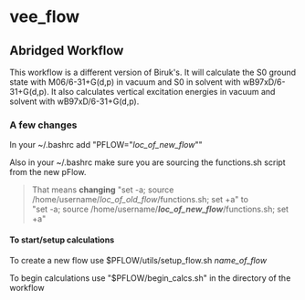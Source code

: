 # vee_flow
## Abridged Workflow 
This workflow is a different version of Biruk's. It will calculate the S0 ground state with M06/6-31+G(d,p) in vacuum and S0 in solvent with wB97xD/6-31+G(d,p). It also calculates vertical excitation energies in vacuum and solvent with wB97xD/6-31+G(d,p). 

### A few changes 
In your ~/.bashrc add "PFLOW="_loc_of_new_flow_""

Also in your ~/.bashrc make sure you are sourcing the functions.sh script from the new pFlow. 
>That means **changing** "set -a; source /home/username/_loc_of_old_flow_/functions.sh; set +a" to  
>"set -a; source /home/username/**_loc_of_new_flow_**/functions.sh; set +a"

#### To start/setup calculations 
To create a new flow use $PFLOW/utils/setup_flow.sh _name_of_flow_

To begin calculations use "$PFLOW/begin_calcs.sh" in the directory of the workflow 
